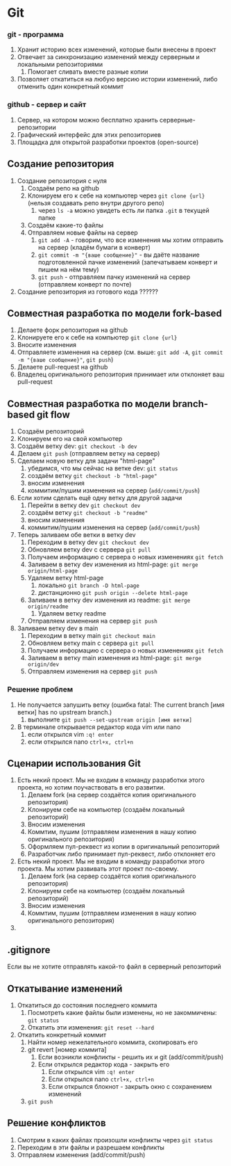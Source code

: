 # Git

### git - программа

1. Хранит историю всех изменений, которые были внесены в проект
2. Отвечает за синхронизацию изменений между серверным и локальными репозиториями
   1. Помогает сливать вместе разные копии
3. Позволяет откатиться на любую версию истории изменений, либо отменить один конкретный коммит

### github - сервер и сайт

1. Сервер, на котором можно бесплатно хранить серверные-репозитории
2. Графический интерфейс для этих репозиториев
3. Площадка для открытой разработки проектов (open-source)

## Создание репозитория

1. Создание репозитория с нуля
   1. Создаём репо на github
   2. Клонируем его к себе на компьютер через `git clone {url}` (нельзя создавать репо внутри другого репо)
      1. через `ls -a` можно увидеть есть ли папка `.git` в текущей папке
   3. Создаём какие-то файлы
   4. Отправляем новые файлы на сервер
      1. `git add -A` - говорим, что все изменения мы хотим отправить на сервер (кладём бумаги в конверт)
      2. `git commit -m "{ваше сообщение}"` - вы даёте название подготовленной пачке изменений (запечатываем конверт и пишем на нём тему)
      3. `git push` - отправляем пачку изменений на сервер (отправляем конверт по почте)
2. Создание репозитория из готового кода ??????

## Совместная разработка по модели fork-based

1. Делаете форк репозитория на github
2. Клонируете его к себе на компьютер `git clone {url}`
3. Вносите изменения
4. Отправляете изменения на сервер (см. выше: `git add -A`, `git commit -m "{ваше сообщение}"`, `git push`)
5. Делаете pull-request на github
6. Владелец оригинального репозитория принимает или отклоняет ваш pull-request

## Совместная разработка по модели branch-based git flow

1. Создаём репозиторий
2. Клонируем его на свой компьютер
3. Создаём ветку dev: `git checkout -b dev`
4. Делаем `git push` (отправляем ветку на сервер)
5. Сделаем новую ветку для задачи "html-page"
   1. убедимся, что мы сейчас на ветке dev: `git status`
   2. создаём ветку `git checkout -b "html-page"`
   3. вносим изменения
   4. коммитим/пушим изменения на сервер (`add/commit/push`)
6. Если хотим сделать ещё одну ветку для другой задачи
   1. Перейти в ветку dev `git checkout dev`
   2. создаём ветку `git checkout -b "readme"`
   3. вносим изменения
   4. коммитим/пушим изменения на сервер (`add/commit/push`)
7. Теперь заливаем обе ветки в ветку dev
   1. Переходим в ветку dev `git checkout dev`
   2. Обновляем ветку dev с сервера `git pull`
   3. Получаем информацию с сервера о новых изменениях `git fetch`
   4. Заливаем в ветку dev изменения из html-page: `git merge origin/html-page`
   5. Удаляем ветку html-page
      1. локально `git branch -D html-page`
      2. дистанционно `git push origin --delete html-page`
   6. Заливаем в ветку dev изменения из readme: `git merge origin/readme`
      1. Удаляем ветку readme
   7. Отправляем изменения на сервер `git push`
8. Заливаем ветку dev в main
   1. Переходим в ветку main `git checkout main`
   2. Обновляем ветку main с сервера `git pull`
   3. Получаем информацию с сервера о новых изменениях `git fetch`
   4. Заливаем в ветку main изменения из html-page: `git merge origin/dev`
   5. Отправляем изменения на сервер `git push`

### Решение проблем

1. Не получается запушить ветку (ошибка fatal: The current branch [имя ветки] has no upstream branch.)
   1. выполните `git push --set-upstream origin [имя ветки]`
2. В терминале открывается редактор кода vim или nano
   1. если открылся vim `:q! enter`
   2. если открылся nano `ctrl+x, ctrl+n`

## Сценарии использования Git

1. Есть некий проект. Мы не входим в команду разработки этого проекта, но хотим поучаствовать в его развитии.
   1. Делаем fork (на сервер создаётся копия оригинального репозитория)
   2. Клонируем себе на компьютер (создаём локальный репозиторий)
   3. Вносим изменения
   4. Коммтим, пушим (отправляем изменения в нашу копию оригинального репозитория)
   5. Оформляем пул-реквест из копии в оригинальный репозиторий
   6. Разработчик либо принимает пул-реквест, либо отклоняет его
2. Есть некий проект. Мы не входим в команду разработки этого проекта. Мы хотим развивать этот проект по-своему.
   1. Делаем fork (на сервер создаётся копия оригинального репозитория)
   2. Клонируем себе на компьютер (создаём локальный репозиторий)
   3. Вносим изменения
   4. Коммтим, пушим (отправляем изменения в нашу копию оригинального репозитория)
3.

## .gitignore

Если вы не хотите отправлять какой-то файл в серверный репозиторий

## Откатывание изменений

1. Откатиться до состояния последнего коммита
   1. Посмотреть какие файлы были изменены, но не закоммичены: `git status`
   2. Откатить эти изменения: `git reset --hard`
2. Откатить конкретный коммит
   1. Найти номер нежелательного коммита, скопировать его
   2. git revert [номер коммита]
      1. Если возникли конфликты - решить их и git (add/commit/push)
      2. Если открылся редактор кода - закрыть его
         1. Если открылся vim `:q! enter`
         2. Если открылся nano `ctrl+x, ctrl+n`
         3. Если открылся блокнот - закрыть окно с сохранением изменений
   3. `git push`

## Решение конфликтов

1. Смотрим в каких файлах произошли конфликты через `git status`
2. Переходим в эти файлы и разрешаем конфликты
3. Отправляем изменения (add/commit/push)
